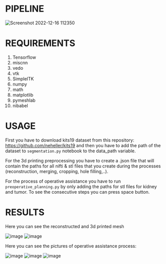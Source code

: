 # PIPELINE 

![Screenshot 2022-12-16 112350](https://user-images.githubusercontent.com/81852029/208066328-5c4f0c2f-de5d-48a6-a76d-9c9ec8202602.png)


# REQUIREMENTS
1. Tensorflow
2. miscnn
3. vedo
4. vtk
5. SimpleITK
6. numpy
7. math
8. matplotlib
9. pymeshlab
10. nibabel

# USAGE

First you have to download kits19 dataset from this repository: https://github.com/neheller/kits19 and then you have to add the path of the dataset to 
```segmentation.py``` notebook to the data_path variable.

For the 3d printing preprocessing you have to create a .json file that will contain the paths for all nifti & stl files that you create during the processes
(reconstruction, merging, cropping, hole filling,..).

For the process of operative assistance you have to run ```preoperative_planning.py``` by only adding the paths for stl files for kidney and tumor. To see the consecutive steps you can press space button.


# RESULTS
Here you can see the reconstructed and 3d printed mesh

![image](https://user-images.githubusercontent.com/81852029/209874035-5edd3dd6-f5ce-4f06-8d6e-5182b157ea33.png)
![image](https://user-images.githubusercontent.com/81852029/209874046-89eca555-57c8-4364-9e05-b5f72f91c3de.png)

Here you can see the pictures of operative assistance process:

![image](https://user-images.githubusercontent.com/81852029/209874120-97b111de-a20b-433a-8160-39ed925e6a20.png)
![image](https://user-images.githubusercontent.com/81852029/209874137-0765b394-ae9c-4124-b222-d55b13477457.png)
![image](https://user-images.githubusercontent.com/81852029/209874145-40aaa393-24c6-4e48-8cdd-303727c52e62.png)






